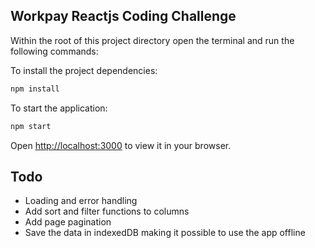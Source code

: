 ## Workpay Reactjs Coding Challenge

Within the root of this project directory open the terminal and run the following commands:

To install the project dependencies:

```bash
npm install

```

To start the application:

```bash
npm start

```
Open [http://localhost:3000](http://localhost:3000) to view it in your browser.

## Todo
- Loading and error handling
- Add sort and filter functions to columns
- Add page pagination 
- Save the data in indexedDB making it possible to use the app offline


